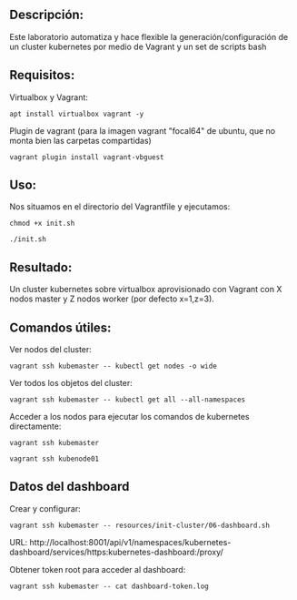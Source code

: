 ## Descripción:
Este laboratorio automatiza y hace flexible la generación/configuración de un cluster kubernetes por medio de Vagrant y un set de scripts bash

## Requisitos:
Virtualbox y Vagrant:
```
apt install virtualbox vagrant -y
```
Plugin de vagrant (para la imagen vagrant "focal64" de ubuntu, que no monta bien las carpetas compartidas)
```
vagrant plugin install vagrant-vbguest
```
## Uso:

Nos situamos en el directorio del Vagrantfile y ejecutamos:
```
chmod +x init.sh
```
```
./init.sh
```

## Resultado:

Un cluster kubernetes sobre virtualbox aprovisionado con Vagrant con X nodos master y Z nodos worker (por defecto x=1,z=3).

## Comandos útiles:

Ver nodos del cluster:
```
vagrant ssh kubemaster -- kubectl get nodes -o wide
```
Ver todos los objetos del cluster:
```
vagrant ssh kubemaster -- kubectl get all --all-namespaces
```
Acceder a los nodos para ejecutar los comandos de kubernetes directamente:
```
vagrant ssh kubemaster
```
```
vagrant ssh kubenode01
```

## Datos del dashboard

Crear y configurar:
```
vagrant ssh kubemaster -- resources/init-cluster/06-dashboard.sh
```

URL:
http://localhost:8001/api/v1/namespaces/kubernetes-dashboard/services/https:kubernetes-dashboard:/proxy/

Obtener token root para acceder al dashboard:
```
vagrant ssh kubemaster -- cat dashboard-token.log
```

